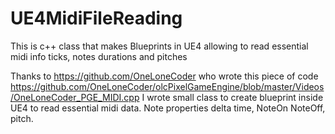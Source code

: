 # UE4MidiFileReading
This is c++ class that makes Blueprints in UE4 allowing to read essential midi info ticks, notes durations and pitches

Thanks to https://github.com/OneLoneCoder who wrote this piece of code
https://github.com/OneLoneCoder/olcPixelGameEngine/blob/master/Videos/OneLoneCoder_PGE_MIDI.cpp
I wrote small class to create blueprint inside UE4 to read essential midi data. Note properties delta time, NoteOn NoteOff, pitch. 

